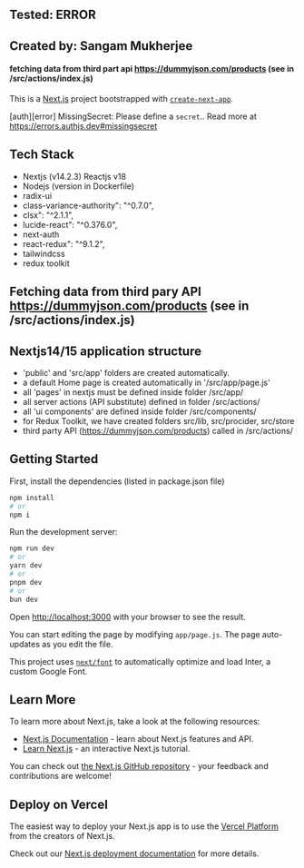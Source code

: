 ## Tested: ERROR

## Created by: Sangam Mukherjee

#### fetching data from third part api https://dummyjson.com/products (see in /src/actions/index.js)

This is a [Next.js](https://nextjs.org/) project bootstrapped with [`create-next-app`](https://github.com/vercel/next.js/tree/canary/packages/create-next-app).



[auth][error] MissingSecret: Please define a `secret`.. Read more at https://errors.authjs.dev#missingsecret

## Tech Stack
- Nextjs (v14.2.3) Reactjs v18
- Nodejs (version in Dockerfile)
- radix-ui
- class-variance-authority": "^0.7.0",
- clsx": "^2.1.1",
- lucide-react": "^0.376.0",
- next-auth
- react-redux": "^9.1.2",
- tailwindcss
- redux toolkit

## Fetching data from third pary API https://dummyjson.com/products (see in /src/actions/index.js)
      
## Nextjs14/15 application structure 
  
- 'public' and 'src/app' folders are created automatically.   
- a default Home page is created automatically in '/src/app/page.js'
- all 'pages' in nextjs must be defined inside folder /src/app/
- all server actions (API substitute) defined in folder /src/actions/
- all 'ui components' are defined inside folder /src/components/ 
- for Redux Toolkit, we have created folders src/lib, src/procider, src/store
- third party API (https://dummyjson.com/products) called in /src/actions/


## Getting Started

First, install the dependencies (listed in package.json file)

```bash
npm install 
# or
npm i
```

Run the development server:

```bash
npm run dev
# or
yarn dev
# or
pnpm dev
# or
bun dev
```

Open [http://localhost:3000](http://localhost:3000) with your browser to see the result.

You can start editing the page by modifying `app/page.js`. The page auto-updates as you edit the file.

This project uses [`next/font`](https://nextjs.org/docs/basic-features/font-optimization) to automatically optimize and load Inter, a custom Google Font.

## Learn More

To learn more about Next.js, take a look at the following resources:

- [Next.js Documentation](https://nextjs.org/docs) - learn about Next.js features and API.
- [Learn Next.js](https://nextjs.org/learn) - an interactive Next.js tutorial.

You can check out [the Next.js GitHub repository](https://github.com/vercel/next.js/) - your feedback and contributions are welcome!

## Deploy on Vercel

The easiest way to deploy your Next.js app is to use the [Vercel Platform](https://vercel.com/new?utm_medium=default-template&filter=next.js&utm_source=create-next-app&utm_campaign=create-next-app-readme) from the creators of Next.js.

Check out our [Next.js deployment documentation](https://nextjs.org/docs/deployment) for more details.
